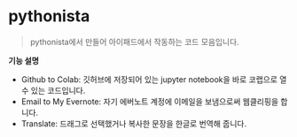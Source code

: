 # pythonista
> pythonista에서 만들어 아이패드에서 작동하는 코드 모음입니다.

__기능 설명__
* Github to Colab: 깃허브에 저장되어 있는 jupyter notebook을 바로 코랩으로 열 수 있는 코드입니다.
* Email to My Evernote: 자기 에버노트 계정에 이메일을 보냄으로써 웹클리핑을 합니다.
* Translate: 드래그로 선택했거나 복사한 문장을 한글로 번역해 줍니다.
